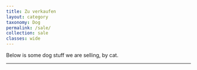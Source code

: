 ```yaml
---
title: Zu verkaufen
layout: category
taxonomy: Dog
permalink: /sale/
collection: sale
classes: wide
---
```


Below is some dog stuff we are selling, by cat.

<hr>
